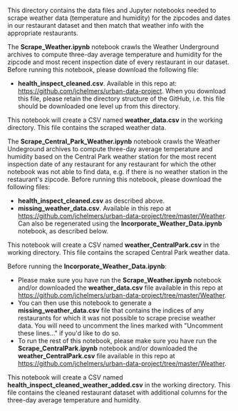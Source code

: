 This directory contains the data files and Jupyter notebooks needed to scrape weather data (temperature and humidity) for the zipcodes and dates in our restaurant dataset and then match that weather info with the appropriate restaurants.

The **Scrape_Weather.ipynb** notebook crawls the Weather Underground archives to compute three-day average temperature and humidity for the zipcode and most recent inspection date of every restaurant in our dataset. Before running this notebook, please download the following file:
* **health_inspect_cleaned.csv**. Available in this repo at: https://github.com/jchelmers/urban-data-project. When you download this file, please retain the directory structure of the GitHub, i.e. this file should be downloaded one level up from this directory.

This notebook will create a CSV named **weather_data.csv** in the working directory. This file contains the scraped weather data.

The **Scrape_Central_Park_Weather.ipynb** notebook crawls the Weather Undeground archives to compute three-day average temperature and humidity based on the Central Park weather station for the most recent inspection date of any restaurant for any restaurant for which the other notebook was not able to find data, e.g. if there is no weather station in the restaurant's zipcode. Before running this notebook, please download the following files:
* **health_inspect_cleaned.csv** as described above.
* **missing_weather_data.csv**. Available in this repo at https://github.com/jchelmers/urban-data-project/tree/master/Weather. Can also be regenerated using the **Incorporate_Weather_Data.ipynb** notebook, as described below.

This notebook will create a CSV named **weather_CentralPark.csv** in the working directory. This file contains the scraped Central Park weather data.

Before running the **Incorporate_Weather_Data.ipynb**:
* Please make sure you have run the **Scrape_Weather.ipynb** notebook and/or downloaded the **weather_data.csv** file available in this repo at https://github.com/jchelmers/urban-data-project/tree/master/Weather.
* You can then use this notebook to generate a **missing_weather_data.csv** file that contains the indices of any restaurants for which it was not possible to scrape precise weather data. You will need to uncomment the lines marked with "Uncomment these lines..." if you'd like to do so.
* To run the rest of this notebook, please make sure you have run the **Scrape_CentralPark.ipynb** notebook and/or downloaded the **weather_CentralPark.csv** file available in this repo at https://github.com/jchelmers/urban-data-project/tree/master/Weather.

This notebook will create a CSV named **health_inspect_cleaned_weather_added.csv** in the working directory. This file contains the cleaned restaurant dataset with additional columns for the three-day average temperature and humidity.